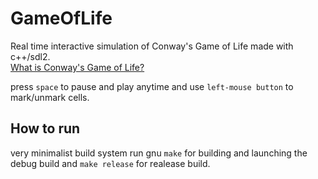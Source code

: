 # GameOfLife
Real time interactive simulation of Conway's Game of Life made with c++/sdl2. 
<br>
<a href="https://en.wikipedia.org/wiki/Conway%27s_Game_of_Life">What is Conway's Game of Life?</a>

press `space` to pause and play anytime and use `left-mouse button` to mark/unmark cells.

## How to run

very minimalist build system
run gnu `make` for building and launching the debug build and `make release` for realease build. 
